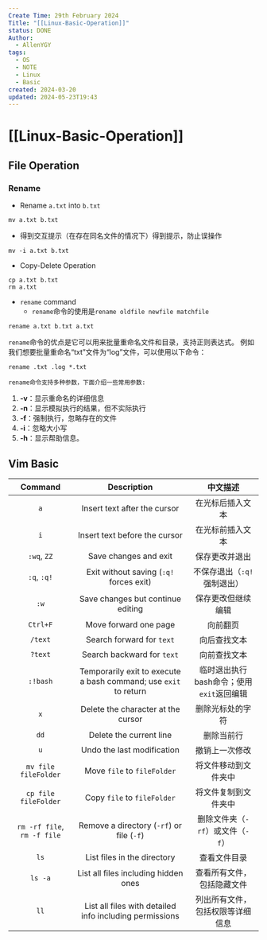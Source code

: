 ```yaml
---
Create Time: 29th February 2024
Title: "[[Linux-Basic-Operation]]"
status: DONE
Author:
  - AllenYGY
tags:
  - OS
  - NOTE
  - Linux
  - Basic
created: 2024-03-20
updated: 2024-05-23T19:43
---
```


# [[Linux-Basic-Operation]]

## **File Operation**

### **Rename**

-  Rename `a.txt` into `b.txt`

```shell
mv a.txt b.txt
```

- 得到交互提示（在存在同名文件的情况下）得到提示，防止误操作

```shell
mv -i a.txt b.txt
```

- Copy-Delete Operation

```shell
cp a.txt b.txt
rm a.txt
```

- `rename` command
	- `rename`命令的使用是`rename oldfile newfile matchfile`

```shell
rename a.txt b.txt a.txt
```

`rename`命令的优点是它可以用来批量重命名文件和目录，支持正则表达式。
例如我们想要批量重命名“txt”文件为“log”文件，可以使用以下命令：

```
rename .txt .log *.txt
```

`rename命令支持多种参数，下面介绍一些常用参数:`

1. **-v**：显示重命名的详细信息
2. **-n**：显示模拟执行的结果，但不实际执行
3. **-f**：强制执行，忽略存在的文件
4. **-i**：忽略大小写
5. **-h**：显示帮助信息。


## **Vim Basic**

|           Command           |                           Description                            |                 中文描述                 |
|:---------------------------:|:----------------------------------------------------------------:|:----------------------------------------:|
|             `a`             |                   Insert text after the cursor                   |             在光标后插入文本             |
|             `i`             |                  Insert text before the cursor                   |             在光标前插入文本             |
|         `:wq`, `ZZ`         |                      Save changes and exit                       |              保存更改并退出              |
|         `:q`, `:q!`         |             Exit without saving (`:q!` forces exit)              |       不保存退出（`:q!` 强制退出）       |
|            `:w`             |                Save changes but continue editing                 |            保存更改但继续编辑            |
|          `Ctrl+F`           |                      Move forward one page                       |                 向前翻页                 |
|           `/text`           |                    Search forward for `text`                     |               向后查找文本               |
|           `?text`           |                    Search backward for `text`                    |               向前查找文本               |
|          `:!bash`           | Temporarily exit to execute a bash command; use `exit` to return | 临时退出执行bash命令；使用`exit`返回编辑 |
|             `x`             |                Delete the character at the cursor                |             删除光标处的字符             |
|            `dd`             |                     Delete the current line                      |                删除当前行                |
|             `u`             |                    Undo the last modification                    |              撤销上一次修改              |
|    `mv file fileFolder`     |                   Move `file` to `fileFolder`                    |           将文件移动到文件夹中           |
|    `cp file fileFolder`     |                   Copy `file` to `fileFolder`                    |           将文件复制到文件夹中           |
| `rm -rf file`, `rm -f file` |            Remove a directory (`-rf`) or file (`-f`)             |    删除文件夹（`-rf`）或文件（`-f`）     |
|            `ls`             |                   List files in the directory                    |               查看文件目录               |
|           `ls -a`           |               List all files including hidden ones               |        查看所有文件，包括隐藏文件        |
|            `ll`             |     List all files with detailed info including permissions      |     列出所有文件，包括权限等详细信息     |
